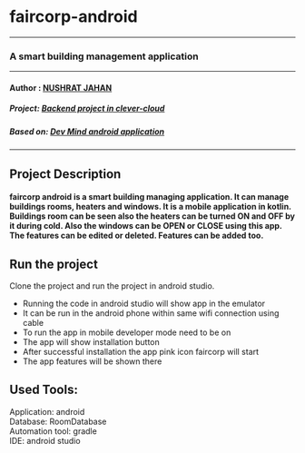 # faircorp-android
- - - -

### A smart building management application
- - - -
#### Author : [NUSHRAT JAHAN](https://github.com/Nushrat-Jahan)
##### Project: [Backend project in clever-cloud](http://faircorp-nushrat-jahan.cleverapps.io/)
##### Based on: [Dev Mind android application](https://dev-mind.fr/formations.html)

- - - -
## Project Description
#### faircorp android is a smart building managing application. It can manage buildings rooms, heaters and windows. It is a mobile application in kotlin. Buildings room can be seen also the heaters can be turned ON and OFF by it during cold. Also the windows can be OPEN or CLOSE using this app. The features can be edited or deleted. Features can be added too. 

## Run the project
Clone the project and run the project in android studio.

* Running the code in android studio will show app in the emulator
* It can be run in the android phone within same wifi connection using cable
* To run the app in mobile developer mode need to be on
* The app will show installation button
* After successful installation the app pink icon faircorp will start 
* The app features will be shown there


## Used Tools:
Application: android </br>
Database: RoomDatabase</br>
Automation tool: gradle</br>
IDE: android studio</br>

